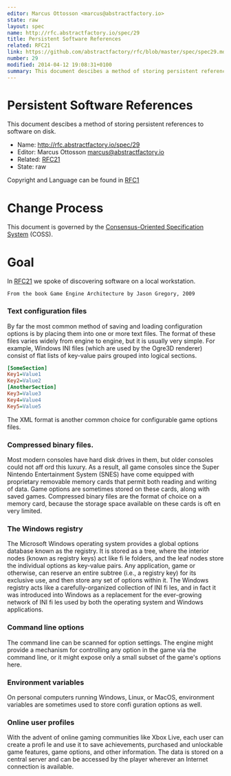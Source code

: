 ```yaml
---
editor: Marcus Ottosson <marcus@abstractfactory.io>
state: raw
layout: spec
name: http://rfc.abstractfactory.io/spec/29
title: Persistent Software References
related: RFC21
link: https://github.com/abstractfactory/rfc/blob/master/spec/spec29.md
number: 29
modified: 2014-04-12 19:08:31+0100
summary: This document descibes a method of storing persistent references to software on disk.
---
```


# Persistent Software References

This document descibes a method of storing persistent references to software on disk.

* Name: http://rfc.abstractfactory.io/spec/29
* Editor: Marcus Ottosson <marcus@abstractfactory.io>
* Related: [RFC21](http://rfc.abstractfactory.io/spec/21)
* State: raw

Copyright and Language can be found in [RFC1](http://rfc.abstractfactory.io/spec/1)

# Change Process

This document is governed by the [Consensus-Oriented Specification System](http://www.digistan.org/spec:1/COSS) (COSS).

# Goal

In [RFC21](http://rfc.abstractfactory.io/spec/21) we spoke of discovering software on a local workstation.

```From the book Game Engine Architecture by Jason Gregory, 2009```

### Text configuration files

By far the most common method of saving and loading configuration options is by placing them into one or more text files. The format of these files varies widely from engine to engine, but it is usually very simple. For example, Windows INI files (which are used by the Ogre3D renderer) consist of flat lists of key-value pairs grouped into logical sections.

```ini
[SomeSection]
Key1=Value1
Key2=Value2
[AnotherSection]
Key3=Value3
Key4=Value4
Key5=Value5
```

The XML format is another common choice for configurable game options files.

### Compressed binary files.

Most modern consoles have hard disk drives in them, but older consoles could not aff ord this luxury. As a result, all game consoles since the Super Nintendo Entertainment System (SNES) have come equipped with proprietary removable memory cards that permit both reading and writing of data. Game options are sometimes stored on these cards, along with saved games. Compressed binary files are the format of choice on a memory card, because the storage space available on these cards is oft en very limited. 

### The Windows registry

The Microsoft Windows operating system provides a global options database known as the registry. It is stored as a tree, where the interior nodes (known as registry keys) act like fi le folders, and the leaf nodes store the individual options as key-value pairs. Any application, game or otherwise, can reserve an entire subtree (i.e., a registry key) for its exclusive use, and then store any set of options within it. The Windows registry acts like a carefully-organized collection of INI fi les, and in fact it was introduced into Windows as a replacement for the ever-growing network of INI fi les used by both the operating system and Windows applications.

### Command line options

The command line can be scanned for option settings. The engine might provide a mechanism for controlling any option in the game via the command line, or it might expose only a small subset of the game's options here.

### Environment variables

On personal computers running Windows, Linux, or MacOS, environment variables are sometimes used to store confi guration options as well.

### Online user profiles

With the advent of online gaming communities like Xbox Live, each user can create a profi le and use it to save achievements, purchased and unlockable game features, game options, and other information. The data is stored on a central server and can be accessed by the player wherever an Internet connection is available.